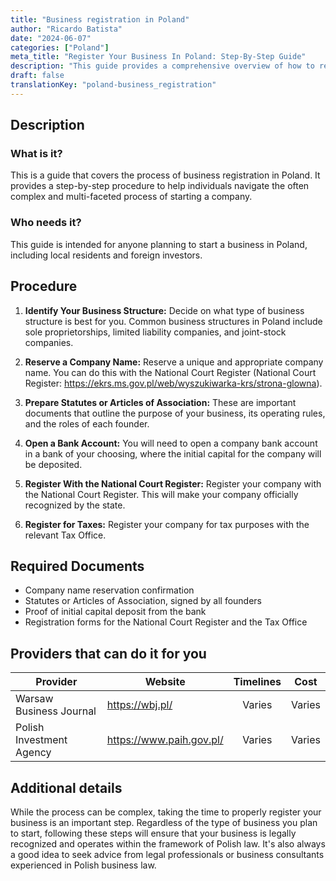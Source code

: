 ```yaml
---
title: "Business registration in Poland"
author: "Ricardo Batista"
date: "2024-06-07"
categories: ["Poland"]
meta_title: "Register Your Business In Poland: Step-By-Step Guide"
description: "This guide provides a comprehensive overview of how to register a business in Poland."
draft: false
translationKey: "poland-business_registration"
---
```


## Description
### What is it?
This is a guide that covers the process of business registration in Poland. It provides a step-by-step procedure to help individuals navigate the often complex and multi-faceted process of starting a company.

### Who needs it?
This guide is intended for anyone planning to start a business in Poland, including local residents and foreign investors.

## Procedure

1. **Identify Your Business Structure:** Decide on what type of business structure is best for you. Common business structures in Poland include sole proprietorships, limited liability companies, and joint-stock companies.

2. **Reserve a Company Name:** Reserve a unique and appropriate company name. You can do this with the National Court Register (National Court Register: https://ekrs.ms.gov.pl/web/wyszukiwarka-krs/strona-glowna).

3. **Prepare Statutes or Articles of Association:** These are important documents that outline the purpose of your business, its operating rules, and the roles of each founder.

4. **Open a Bank Account:** You will need to open a company bank account in a bank of your choosing, where the initial capital for the company will be deposited.

5. **Register With the National Court Register:** Register your company with the National Court Register. This will make your company officially recognized by the state.

6. **Register for Taxes:** Register your company for tax purposes with the relevant Tax Office. 

## Required Documents
- Company name reservation confirmation
- Statutes or Articles of Association, signed by all founders
- Proof of initial capital deposit from the bank
- Registration forms for the National Court Register and the Tax Office

## Providers that can do it for you

| Provider                    |     Website                    |     Timelines    |       Cost      |
| --------------------------- | -----------------------------  |  :-------------: | :-------------: |
| Warsaw Business Journal     |  https://wbj.pl/               |      Varies      |        Varies   |
| Polish Investment Agency    |  https://www.paih.gov.pl/      |      Varies      |        Varies   |

## Additional details
While the process can be complex, taking the time to properly register your business is an important step. Regardless of the type of business you plan to start, following these steps will ensure that your business is legally recognized and operates within the framework of Polish law. It's also always a good idea to seek advice from legal professionals or business consultants experienced in Polish business law.
